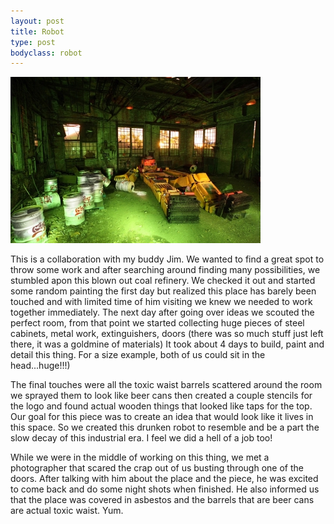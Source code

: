 ```yaml
---
layout: post
title: Robot
type: post
bodyclass: robot
---
```


![](/media/images/b-robot9.jpg)

This is a collaboration with my buddy Jim. We wanted to find a great spot to throw some work and after searching around finding many possibilities, we stumbled apon this blown out coal refinery. We checked it out and started some random painting the first day but realized this place has barely been touched and with limited time of him visiting we knew we needed to work together immediately. The next day after going over ideas we scouted the perfect room, from that point we started collecting huge pieces of steel cabinets, metal work, extinguishers, doors (there was so much stuff just left there, it was a goldmine of materials) It took about 4 days to build, paint and detail this thing. For a size example, both of us could sit in the head...huge!!!) 

The final touches were all the toxic waist barrels scattered around the room we sprayed them to look like beer cans then created a couple stencils for the logo and found actual wooden things that looked like taps for the top. Our goal for this piece was to create an idea that would look like it lives in this space. So we created this drunken robot to resemble and be a part the slow decay of this industrial era. I feel we did a hell of a job too!

While we were in the middle of working on this thing, we met a photographer that scared the crap out of us busting through one of the doors. After talking with him about the place and the piece, he was excited to come back and do some night shots when finished. He also informed us that the place was covered in asbestos and the barrels that are beer cans are actual toxic waist. Yum.
